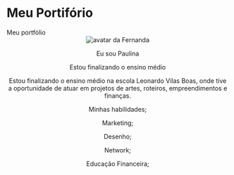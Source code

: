 # Meu Portifório
<!DOCTYPE html>
<html lang="pt-br">
  <head>
    <meta charset="UTF-8" />
    <meta name="viewport" content="width=device-width, initial-scale=1.0" />
    <link rel="stylesheet" href="style.css" />
    Meu portfólio
  </head>
  <body></body>
</html>
<body>
  <header class="container">
    <img src="img/avatar-perfil.png" alt="avatar da Fernanda" srcset="" />
  <p>Eu sou Paulina</p>
  <p>Estou finalizando o ensino médio</p>
    Estou finalizando o ensino médio na escola Leonardo Vilas Boas,
      onde tive a oportunidade de atuar em projetos de artes, 
    roteiros, empreendimentos e finanças.
<body>
  <!-- código omitido -->
  
  <p>Minhas habilidades;</p>
  <p>Marketing;</p>
  <p>Desenho;</p>
  <p>Network;</p>
  <p>Educação Financeira;</p>
  </div>
</body>
<header class="container">
    <!-- código omitido -->
  </header>

